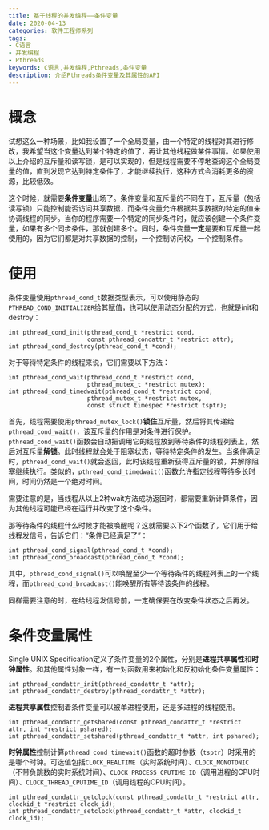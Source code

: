 ```yaml
---
title: 基于线程的并发编程——条件变量
date: 2020-04-13
categories: 软件工程师系列
tags:
- C语言
- 并发编程
- Pthreads
keywords: C语言,并发编程,Pthreads,条件变量
description: 介绍Pthreads条件变量及其属性的API
---
```


# 概念

试想这么一种场景，比如我设置了一个全局变量，由一个特定的线程对其进行修改，我希望当这个变量达到某个特定的值了，再让其他线程做某件事情。如果使用以上介绍的互斥量和读写锁，是可以实现的，但是线程需要不停地查询这个全局变量的值，直到发现它达到特定条件了，才能继续执行，这种方式会消耗更多的资源，比较低效。

这个时候，就需要**条件变量**出场了。条件变量和互斥量的不同在于，互斥量（包括读写锁）只能控制能否访问共享数据，而条件变量允许根据共享数据的特定的值来协调线程的同步。当你的程序需要一个特定的同步条件时，就应该创建一个条件变量，如果有多个同步条件，那就创建多个。同时，条件变量**一定**是要和互斥量一起使用的，因为它们都是对共享数据的控制，一个控制访问权，一个控制条件。

# 使用

条件变量使用`pthread_cond_t`数据类型表示，可以使用静态的`PTHREAD_COND_INITIALIZER`给其赋值，也可以使用动态分配的方式，也就是init和destroy：
```
int pthread_cond_init(pthread_cond_t *restrict cond,
                      const pthread_condattr_t *restrict attr);
int pthread_cond_destroy(pthread_cond_t *cond);
```

对于等待特定条件的线程来说，它们需要以下方法：
```
int pthread_cond_wait(pthread_cond_t *restrict cond,
                      pthread_mutex_t *restrict mutex);
int pthread_cond_timedwait(pthread_cond_t *restrict cond,
                      pthread_mutex_t *restrict mutex,
                      const struct timespec *restrict tsptr);
```
首先，线程需要使用`pthread_mutex_lock()`**锁住**互斥量，然后将其传递给`pthread_cond_wait()`，该互斥量的作用是对条件进行保护。`pthread_cond_wait()`函数会自动把调用它的线程放到等待条件的线程列表上，然后对互斥量**解锁**。此时线程就会处于阻塞状态，等待特定条件的发生。当条件满足时，`pthread_cond_wait()`就会返回，此时该线程重新获得互斥量的锁，并解除阻塞继续执行。类似的，`pthread_cond_timedwait()`函数允许指定线程等待多长时间，时间仍然是一个绝对时间。

需要注意的是，当线程从以上2种wait方法成功返回时，都需要重新计算条件，因为其他线程可能已经在运行并改变了这个条件。

那等待条件的线程什么时候才能被唤醒呢？这就需要以下2个函数了，它们用于给线程发信号，告诉它们：“条件已经满足了”：
```
int pthread_cond_signal(pthread_cond_t *cond);
int pthread_cond_broadcast(pthread_cond_t *cond);
```
其中，`pthread_cond_signal()`可以唤醒至少一个等待条件的线程列表上的一个线程，而`pthread_cond_broadcast()`能唤醒所有等待该条件的线程。

同样需要注意的时，在给线程发信号前，一定确保要在改变条件状态之后再发。

# 条件变量属性

Single UNIX Specification定义了条件变量的2个属性，分别是**进程共享属性**和**时钟属性**。和其他属性对象一样，有一对函数用来初始化和反初始化条件变量属性：
```
int pthread_condattr_init(pthread_condattr_t *attr);
int pthread_condattr_destroy(pthread_condattr_t *attr);
```

**进程共享属性**控制着条件变量可以被单进程使用，还是多进程的线程使用。
```
int pthread_condattr_getshared(const pthread_condattr_t *restrict attr, int *restrict pshared);
int pthread_condattr_setshared(pthread_condattr_t *attr, int pshared);
```

**时钟属性**控制计算`pthread_cond_timewait()`函数的超时参数（`tsptr`）时采用的是哪个时钟。可选值包括`CLOCK_REALTIME`（实时系统时间）、`CLOCK_MONOTONIC`（不带负跳数的实时系统时间）、`CLOCK_PROCESS_CPUTIME_ID`（调用进程的CPU时间）、`CLOCK_THREAD_CPUTIME_ID`（调用线程的CPU时间）。
```
int pthread_condattr_getclock(const pthread_condattr_t *restrict attr, clockid_t *restrict clock_id);
int pthread_condattr_setclock(pthread_condattr_t *attr, clockid_t clock_id);
```

